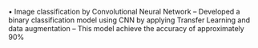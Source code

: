 • Image classification by Convolutional Neural Network 
– Developed a binary classification model using CNN by applying Transfer Learning and data augmentation
– This model achieve the accuracy of approximately 90%
